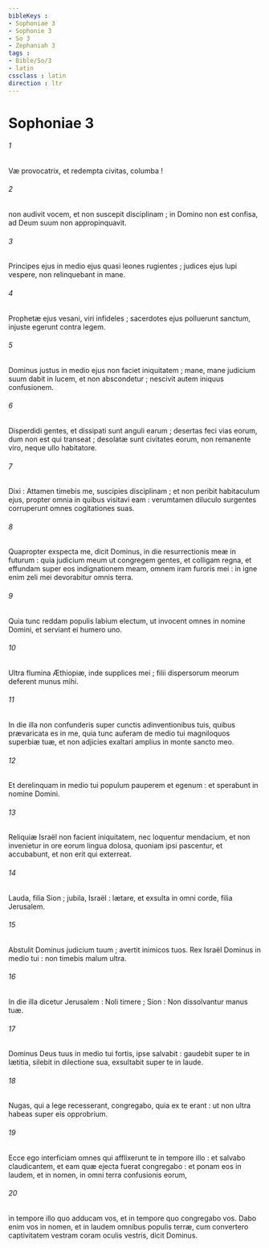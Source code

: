 ```yaml
---
bibleKeys : 
- Sophoniae 3
- Sophonie 3
- So 3
- Zephaniah 3
tags : 
- Bible/So/3
- latin
cssclass : latin
direction : ltr
---
```


# Sophoniae 3

###### 1
Væ provocatrix, et redempta civitas, columba !
###### 2
non audivit vocem, et non suscepit disciplinam ; in Domino non est confisa, ad Deum suum non appropinquavit.
###### 3
Principes ejus in medio ejus quasi leones rugientes ; judices ejus lupi vespere, non relinquebant in mane.
###### 4
Prophetæ ejus vesani, viri infideles ; sacerdotes ejus polluerunt sanctum, injuste egerunt contra legem.
###### 5
Dominus justus in medio ejus non faciet iniquitatem ; mane, mane judicium suum dabit in lucem, et non abscondetur ; nescivit autem iniquus confusionem.
###### 6
Disperdidi gentes, et dissipati sunt anguli earum ; desertas feci vias eorum, dum non est qui transeat ; desolatæ sunt civitates eorum, non remanente viro, neque ullo habitatore.
###### 7
Dixi : Attamen timebis me, suscipies disciplinam ; et non peribit habitaculum ejus, propter omnia in quibus visitavi eam : verumtamen diluculo surgentes corruperunt omnes cogitationes suas.
###### 8
Quapropter exspecta me, dicit Dominus, in die resurrectionis meæ in futurum : quia judicium meum ut congregem gentes, et colligam regna, et effundam super eos indignationem meam, omnem iram furoris mei : in igne enim zeli mei devorabitur omnis terra.
###### 9
Quia tunc reddam populis labium electum, ut invocent omnes in nomine Domini, et serviant ei humero uno.
###### 10
Ultra flumina Æthiopiæ, inde supplices mei ; filii dispersorum meorum deferent munus mihi.
###### 11
In die illa non confunderis super cunctis adinventionibus tuis, quibus prævaricata es in me, quia tunc auferam de medio tui magniloquos superbiæ tuæ, et non adjicies exaltari amplius in monte sancto meo.
###### 12
Et derelinquam in medio tui populum pauperem et egenum : et sperabunt in nomine Domini.
###### 13
Reliquiæ Israël non facient iniquitatem, nec loquentur mendacium, et non invenietur in ore eorum lingua dolosa, quoniam ipsi pascentur, et accubabunt, et non erit qui exterreat.
###### 14
Lauda, filia Sion ; jubila, Israël : lætare, et exsulta in omni corde, filia Jerusalem.
###### 15
Abstulit Dominus judicium tuum ; avertit inimicos tuos. Rex Israël Dominus in medio tui : non timebis malum ultra.
###### 16
In die illa dicetur Jerusalem : Noli timere ; Sion : Non dissolvantur manus tuæ.
###### 17
Dominus Deus tuus in medio tui fortis, ipse salvabit : gaudebit super te in lætitia, silebit in dilectione sua, exsultabit super te in laude.
###### 18
Nugas, qui a lege recesserant, congregabo, quia ex te erant : ut non ultra habeas super eis opprobrium.
###### 19
Ecce ego interficiam omnes qui afflixerunt te in tempore illo : et salvabo claudicantem, et eam quæ ejecta fuerat congregabo : et ponam eos in laudem, et in nomen, in omni terra confusionis eorum,
###### 20
in tempore illo quo adducam vos, et in tempore quo congregabo vos. Dabo enim vos in nomen, et in laudem omnibus populis terræ, cum convertero captivitatem vestram coram oculis vestris, dicit Dominus.
